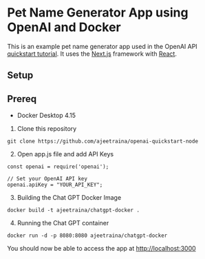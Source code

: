 # Pet Name Generator App using OpenAI and Docker

This is an example pet name generator app used in the OpenAI API [quickstart tutorial](https://beta.openai.com/docs/quickstart). It uses the [Next.js](https://nextjs.org/) framework with [React](https://reactjs.org/). 

## Setup

## Prereq

- Docker Desktop 4.15


1. Clone this repository

```
git clone https://github.com/ajeetraina/openai-quickstart-node
```

2. Open app.js file and add API Keys


```
const openai = require('openai');

// Set your OpenAI API key
openai.apiKey = "YOUR_API_KEY";
```


3. Building the Chat GPT Docker Image

```
docker build -t ajeetraina/chatgpt-docker .
```

4. Running the Chat GPT container

```
docker run -d -p 8080:8080 ajeetraina/chatgpt-docker
```

You should now be able to access the app at [http://localhost:3000](http://localhost:3000)

